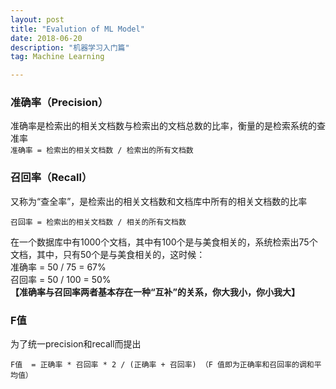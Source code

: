 ```yaml
---
layout: post
title: "Evalution of ML Model"
date: 2018-06-20 
description: "机器学习入门篇"
tag: Machine Learning 

---    
```

  
### 准确率（Precision）  
准确率是检索出的相关文档数与检索出的文档总数的比率，衡量的是检索系统的查准率  
`准确率 = 检索出的相关文档数 / 检索出的所有文档数`  
### 召回率（Recall）  
又称为“查全率”，是检索出的相关文档数和文档库中所有的相关文档数的比率  
  
  
`召回率 = 检索出的相关文档数 / 相关的所有文档数`  
  
  

在一个数据库中有1000个文档，其中有100个是与美食相关的，系统检索出75个文档，其中，只有50个是与美食相关的，这时候：  
准确率 = 50 / 75 = 67%  
召回率 = 50 / 100 = 50%  
**【准确率与召回率两者基本存在一种“互补”的关系，你大我小，你小我大】**  
### F值  
为了统一precision和recall而提出  
  
  
`F值  = 正确率 * 召回率 * 2 / (正确率 + 召回率) （F 值即为正确率和召回率的调和平均值）  
`
